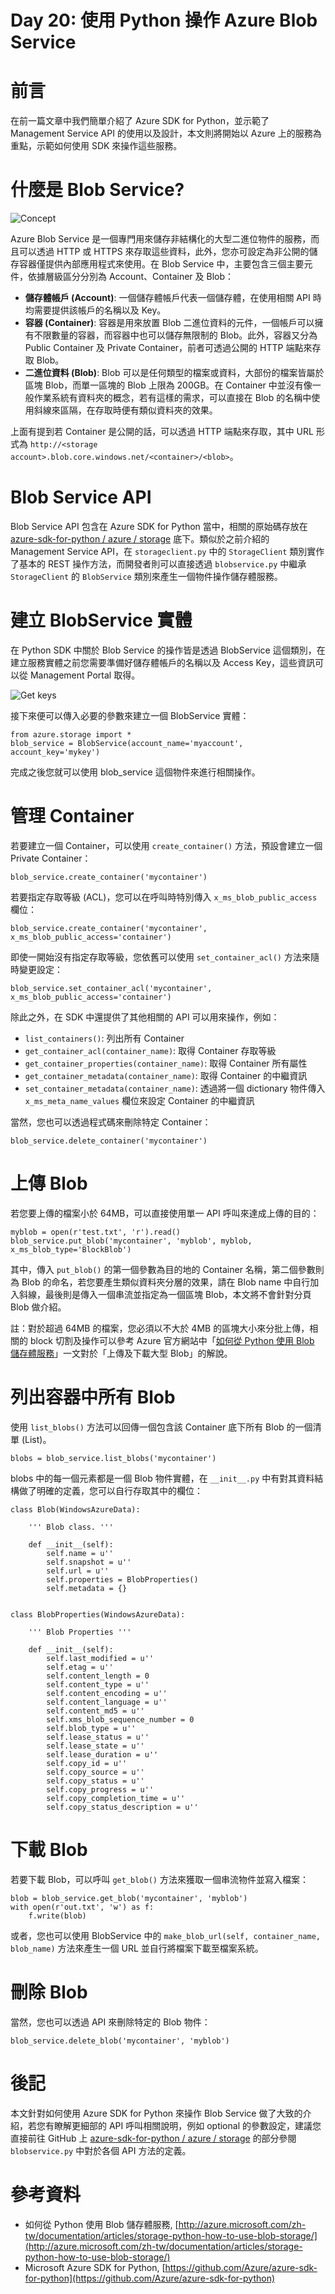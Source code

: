 Day 20: 使用 Python 操作 Azure Blob Service
===================================

# 前言

在前一篇文章中我們簡單介紹了 Azure SDK for Python，並示範了 Management Service API 的使用以及設計，本文則將開始以 Azure 上的服務為重點，示範如何使用 SDK 來操作這些服務。

# 什麼是 Blob Service?

![Concept](https://raw.githubusercontent.com/hungys/azure-blog/master/media/20-azure-blob-service-using-python/concept.png)

Azure Blob Service 是一個專門用來儲存非結構化的大型二進位物件的服務，而且可以透過 HTTP 或 HTTPS 來存取這些資料，此外，您亦可設定為非公開的儲存容器僅提供內部應用程式來使用。在 Blob Service 中，主要包含三個主要元件，依據層級區分分別為 Account、Container 及 Blob：

- **儲存體帳戶 (Account)**: 一個儲存體帳戶代表一個儲存體，在使用相關 API 時均需要提供該帳戶的名稱以及 Key。
- **容器 (Container)**: 容器是用來放置 Blob 二進位資料的元件，一個帳戶可以擁有不限數量的容器，而容器中也可以儲存無限制的 Blob。此外，容器又分為 Public Container 及 Private Container，前者可透過公開的 HTTP 端點來存取 Blob。
- **二進位資料 (Blob)**: Blob 可以是任何類型的檔案或資料，大部份的檔案皆屬於區塊 Blob，而單一區塊的 Blob 上限為 200GB。在 Container 中並沒有像一般作業系統有資料夾的概念，若有這樣的需求，可以直接在 Blob 的名稱中使用斜線來區隔，在存取時便有類似資料夾的效果。

上面有提到若 Container 是公開的話，可以透過 HTTP 端點來存取，其中 URL 形式為 `http://<storage account>.blob.core.windows.net/<container>/<blob>`。 

# Blob Service API

Blob Service API 包含在 Azure SDK for Python 當中，相關的原始碼存放在 [azure-sdk-for-python / azure / storage](https://github.com/Azure/azure-sdk-for-python/tree/master/azure/storage) 底下。類似於之前介紹的 Management Service API，在 `storageclient.py` 中的 `StorageClient` 類別實作了基本的 REST 操作方法，而開發者則可以直接透過 `blobservice.py` 中繼承 `StorageClient` 的 `BlobService` 類別來產生一個物件操作儲存體服務。

# 建立 BlobService 實體

在 Python SDK 中關於 Blob Service 的操作皆是透過 BlobService 這個類別，在建立服務實體之前您需要準備好儲存體帳戶的名稱以及 Access Key，這些資訊可以從 Management Portal 取得。

![Get keys](https://raw.githubusercontent.com/hungys/azure-blog/master/media/20-azure-blob-service-using-python/get-keys.png)

接下來便可以傳入必要的參數來建立一個 BlobService 實體：

```
from azure.storage import *
blob_service = BlobService(account_name='myaccount', account_key='mykey')
```

完成之後您就可以使用 blob_service 這個物件來進行相關操作。

# 管理 Container

若要建立一個 Container，可以使用 `create_container()` 方法，預設會建立一個 Private Container：

```
blob_service.create_container('mycontainer')
```

若要指定存取等級 (ACL)，您可以在呼叫時特別傳入 `x_ms_blob_public_access` 欄位：

```
blob_service.create_container('mycontainer', x_ms_blob_public_access='container') 
```

即使一開始沒有指定存取等級，您依舊可以使用 `set_container_acl()` 方法來隨時變更設定：

```
blob_service.set_container_acl('mycontainer', x_ms_blob_public_access='container')
```

除此之外，在 SDK 中還提供了其他相關的 API 可以用來操作，例如：

- `list_containers()`: 列出所有 Container
- `get_container_acl(container_name)`: 取得 Container 存取等級
- `get_container_properties(container_name)`: 取得 Container 所有屬性
- `get_container_metadata(container_name)`: 取得 Container 的中繼資訊
- `set_container_metadata(container_name)`: 透過將一個 dictionary 物件傳入 `x_ms_meta_name_values` 欄位來設定 Container 的中繼資訊

當然，您也可以透過程式碼來刪除特定 Container：

```
blob_service.delete_container('mycontainer')
```

# 上傳 Blob

若您要上傳的檔案小於 64MB，可以直接使用單一 API 呼叫來達成上傳的目的：

```
myblob = open(r'test.txt', 'r').read()
blob_service.put_blob('mycontainer', 'myblob', myblob, x_ms_blob_type='BlockBlob')
```

其中，傳入 `put_blob()` 的第一個參數為目的地的 Container 名稱，第二個參數則為 Blob 的命名，若您要產生類似資料夾分層的效果，請在 Blob name 中自行加入斜線，最後則是傳入一個串流並指定為一個區塊 Blob，本文將不會針對分頁 Blob 做介紹。

註：對於超過 64MB 的檔案，您必須以不大於 4MB 的區塊大小來分批上傳，相關的 block 切割及操作可以參考 Azure 官方網站中「[如何從 Python 使用 Blob 儲存體服務](http://azure.microsoft.com/zh-tw/documentation/articles/storage-python-how-to-use-blob-storage/)」一文對於「上傳及下載大型 Blob」的解說。

# 列出容器中所有 Blob

使用 `list_blobs()` 方法可以回傳一個包含該 Container 底下所有 Blob 的一個清單 (List)。

```
blobs = blob_service.list_blobs('mycontainer')
```

blobs 中的每一個元素都是一個 Blob 物件實體，在 `__init__.py` 中有對其資料結構做了明確的定義，您可以自行存取其中的欄位：

```
class Blob(WindowsAzureData):

    ''' Blob class. '''

    def __init__(self):
        self.name = u''
        self.snapshot = u''
        self.url = u''
        self.properties = BlobProperties()
        self.metadata = {}


class BlobProperties(WindowsAzureData):

    ''' Blob Properties '''

    def __init__(self):
        self.last_modified = u''
        self.etag = u''
        self.content_length = 0
        self.content_type = u''
        self.content_encoding = u''
        self.content_language = u''
        self.content_md5 = u''
        self.xms_blob_sequence_number = 0
        self.blob_type = u''
        self.lease_status = u''
        self.lease_state = u''
        self.lease_duration = u''
        self.copy_id = u''
        self.copy_source = u''
        self.copy_status = u''
        self.copy_progress = u''
        self.copy_completion_time = u''
        self.copy_status_description = u''
```

# 下載 Blob

若要下載 Blob，可以呼叫 `get_blob()` 方法來獲取一個串流物件並寫入檔案：

```
blob = blob_service.get_blob('mycontainer', 'myblob')
with open(r'out.txt', 'w') as f:
    f.write(blob)
````

或者，您也可以使用 BlobService 中的 `make_blob_url(self, container_name, blob_name)` 方法來產生一個 URL 並自行將檔案下載至檔案系統。

# 刪除 Blob

當然，您也可以透過 API 來刪除特定的 Blob 物件：

```
blob_service.delete_blob('mycontainer', 'myblob') 
```

# 後記

本文針對如何使用 Azure SDK for Python 來操作 Blob Service 做了大致的介紹，若您有瞭解更細部的 API 呼叫相關說明，例如 optional 的參數設定，建議您直接前往 GitHub 上 [azure-sdk-for-python / azure / storage](https://github.com/Azure/azure-sdk-for-python/tree/master/azure/storage) 的部分參閱 `blobservice.py` 中對於各個 API 方法的定義。

# 參考資料

- 如何從 Python 使用 Blob 儲存體服務, [http://azure.microsoft.com/zh-tw/documentation/articles/storage-python-how-to-use-blob-storage/](http://azure.microsoft.com/zh-tw/documentation/articles/storage-python-how-to-use-blob-storage/)
- Microsoft Azure SDK for Python, [https://github.com/Azure/azure-sdk-for-python](https://github.com/Azure/azure-sdk-for-python)